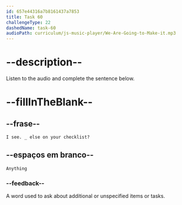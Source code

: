 ```yaml
---
id: 657e44316a7b8161437a7853
title: Task 60
challengeType: 22
dashedName: task-60
audioPath: curriculum/js-music-player/We-Are-Going-to-Make-it.mp3
---
```


# --description--

Listen to the audio and complete the sentence below.

# --fillInTheBlank--

## --frase--

`I see. _ else on your checklist?`

## --espaços em branco--

`Anything`

### --feedback--

A word used to ask about additional or unspecified items or tasks.
